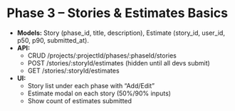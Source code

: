 # Phase 3 – Stories & Estimates Basics

- **Models:** Story (phase_id, title, description), Estimate (story_id, user_id, p50, p90, submitted_at).
- **API:**
  - CRUD /projects/:projectId/phases/:phaseId/stories
  - POST /stories/:storyId/estimates (hidden until all devs submit)
  - GET /stories/:storyId/estimates
- **UI:**
  - Story list under each phase with “Add/Edit”
  - Estimate modal on each story (50%/90% inputs)
  - Show count of estimates submitted
